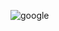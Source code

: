
![google](https://github.com/YnsyFrkn/Css-Odev-2/assets/122090059/7e410c7a-2baa-45fd-8cd0-35505ef268c3)
